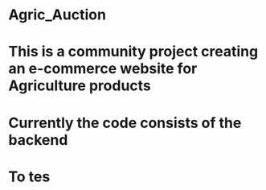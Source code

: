 # Agric_Auction

# This is a community project creating an e-commerce website for Agriculture products

# Currently the code consists of the backend

# To tes
